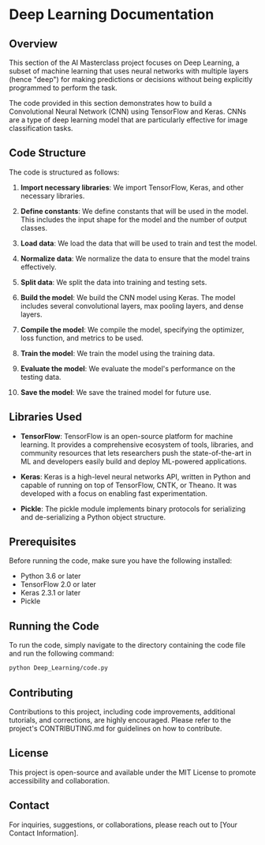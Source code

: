 # Deep Learning Documentation

## Overview

This section of the AI Masterclass project focuses on Deep Learning, a subset of machine learning that uses neural networks with multiple layers (hence "deep") for making predictions or decisions without being explicitly programmed to perform the task.

The code provided in this section demonstrates how to build a Convolutional Neural Network (CNN) using TensorFlow and Keras. CNNs are a type of deep learning model that are particularly effective for image classification tasks.

## Code Structure

The code is structured as follows:

1. **Import necessary libraries**: We import TensorFlow, Keras, and other necessary libraries.

2. **Define constants**: We define constants that will be used in the model. This includes the input shape for the model and the number of output classes.

3. **Load data**: We load the data that will be used to train and test the model.

4. **Normalize data**: We normalize the data to ensure that the model trains effectively.

5. **Split data**: We split the data into training and testing sets.

6. **Build the model**: We build the CNN model using Keras. The model includes several convolutional layers, max pooling layers, and dense layers.

7. **Compile the model**: We compile the model, specifying the optimizer, loss function, and metrics to be used.

8. **Train the model**: We train the model using the training data.

9. **Evaluate the model**: We evaluate the model's performance on the testing data.

10. **Save the model**: We save the trained model for future use.

## Libraries Used

- **TensorFlow**: TensorFlow is an open-source platform for machine learning. It provides a comprehensive ecosystem of tools, libraries, and community resources that lets researchers push the state-of-the-art in ML and developers easily build and deploy ML-powered applications.

- **Keras**: Keras is a high-level neural networks API, written in Python and capable of running on top of TensorFlow, CNTK, or Theano. It was developed with a focus on enabling fast experimentation.

- **Pickle**: The pickle module implements binary protocols for serializing and de-serializing a Python object structure.

## Prerequisites

Before running the code, make sure you have the following installed:

- Python 3.6 or later
- TensorFlow 2.0 or later
- Keras 2.3.1 or later
- Pickle

## Running the Code

To run the code, simply navigate to the directory containing the code file and run the following command:

```bash
python Deep_Learning/code.py
```

## Contributing

Contributions to this project, including code improvements, additional tutorials, and corrections, are highly encouraged. Please refer to the project's CONTRIBUTING.md for guidelines on how to contribute.

## License

This project is open-source and available under the MIT License to promote accessibility and collaboration.

## Contact

For inquiries, suggestions, or collaborations, please reach out to [Your Contact Information].
